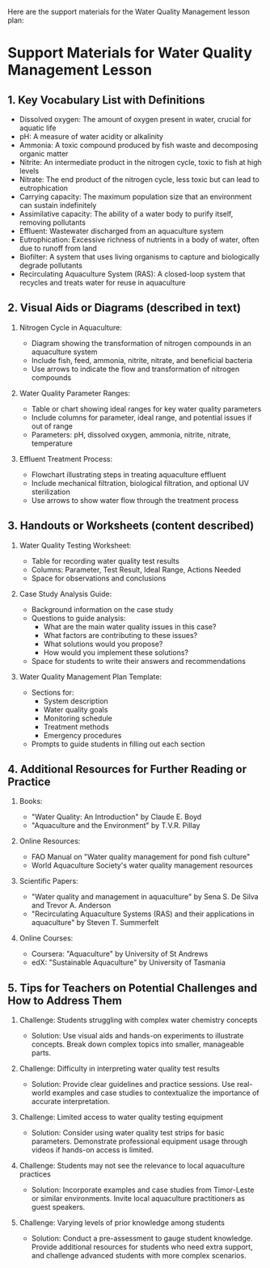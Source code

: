 Here are the support materials for the Water Quality Management lesson plan:

# Support Materials for Water Quality Management Lesson

## 1. Key Vocabulary List with Definitions

- Dissolved oxygen: The amount of oxygen present in water, crucial for aquatic life
- pH: A measure of water acidity or alkalinity
- Ammonia: A toxic compound produced by fish waste and decomposing organic matter
- Nitrite: An intermediate product in the nitrogen cycle, toxic to fish at high levels
- Nitrate: The end product of the nitrogen cycle, less toxic but can lead to eutrophication
- Carrying capacity: The maximum population size that an environment can sustain indefinitely
- Assimilative capacity: The ability of a water body to purify itself, removing pollutants
- Effluent: Wastewater discharged from an aquaculture system
- Eutrophication: Excessive richness of nutrients in a body of water, often due to runoff from land
- Biofilter: A system that uses living organisms to capture and biologically degrade pollutants
- Recirculating Aquaculture System (RAS): A closed-loop system that recycles and treats water for reuse in aquaculture

## 2. Visual Aids or Diagrams (described in text)

1. Nitrogen Cycle in Aquaculture:
   - Diagram showing the transformation of nitrogen compounds in an aquaculture system
   - Include fish, feed, ammonia, nitrite, nitrate, and beneficial bacteria
   - Use arrows to indicate the flow and transformation of nitrogen compounds

2. Water Quality Parameter Ranges:
   - Table or chart showing ideal ranges for key water quality parameters
   - Include columns for parameter, ideal range, and potential issues if out of range
   - Parameters: pH, dissolved oxygen, ammonia, nitrite, nitrate, temperature

3. Effluent Treatment Process:
   - Flowchart illustrating steps in treating aquaculture effluent
   - Include mechanical filtration, biological filtration, and optional UV sterilization
   - Use arrows to show water flow through the treatment process

## 3. Handouts or Worksheets (content described)

1. Water Quality Testing Worksheet:
   - Table for recording water quality test results
   - Columns: Parameter, Test Result, Ideal Range, Actions Needed
   - Space for observations and conclusions

2. Case Study Analysis Guide:
   - Background information on the case study
   - Questions to guide analysis:
     * What are the main water quality issues in this case?
     * What factors are contributing to these issues?
     * What solutions would you propose?
     * How would you implement these solutions?
   - Space for students to write their answers and recommendations

3. Water Quality Management Plan Template:
   - Sections for:
     * System description
     * Water quality goals
     * Monitoring schedule
     * Treatment methods
     * Emergency procedures
   - Prompts to guide students in filling out each section

## 4. Additional Resources for Further Reading or Practice

1. Books:
   - "Water Quality: An Introduction" by Claude E. Boyd
   - "Aquaculture and the Environment" by T.V.R. Pillay

2. Online Resources:
   - FAO Manual on "Water quality management for pond fish culture"
   - World Aquaculture Society's water quality management resources

3. Scientific Papers:
   - "Water quality and management in aquaculture" by Sena S. De Silva and Trevor A. Anderson
   - "Recirculating Aquaculture Systems (RAS) and their applications in aquaculture" by Steven T. Summerfelt

4. Online Courses:
   - Coursera: "Aquaculture" by University of St Andrews
   - edX: "Sustainable Aquaculture" by University of Tasmania

## 5. Tips for Teachers on Potential Challenges and How to Address Them

1. Challenge: Students struggling with complex water chemistry concepts
   - Solution: Use visual aids and hands-on experiments to illustrate concepts. Break down complex topics into smaller, manageable parts.

2. Challenge: Difficulty in interpreting water quality test results
   - Solution: Provide clear guidelines and practice sessions. Use real-world examples and case studies to contextualize the importance of accurate interpretation.

3. Challenge: Limited access to water quality testing equipment
   - Solution: Consider using water quality test strips for basic parameters. Demonstrate professional equipment usage through videos if hands-on access is limited.

4. Challenge: Students may not see the relevance to local aquaculture practices
   - Solution: Incorporate examples and case studies from Timor-Leste or similar environments. Invite local aquaculture practitioners as guest speakers.

5. Challenge: Varying levels of prior knowledge among students
   - Solution: Conduct a pre-assessment to gauge student knowledge. Provide additional resources for students who need extra support, and challenge advanced students with more complex scenarios.